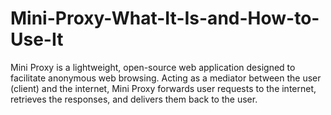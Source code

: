 # Mini-Proxy-What-It-Is-and-How-to-Use-It
Mini Proxy is a lightweight, open-source web application designed to facilitate anonymous web browsing. Acting as a mediator between the user (client) and the internet, Mini Proxy forwards user requests to the internet, retrieves the responses, and delivers them back to the user. 
